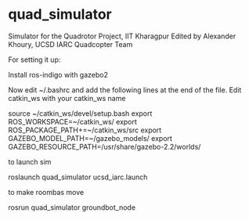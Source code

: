 # quad_simulator
Simulator for the Quadrotor Project, IIT Kharagpur
Edited by Alexander Khoury, UCSD IARC Quadcopter Team

For setting it up:

Install ros-indigo with gazebo2

Now edit ~/.bashrc and add the following lines at the end of the file. Edit catkin_ws with your catkin_ws name

source ~/catkin_ws/devel/setup.bash
export ROS_WORKSPACE=~/catkin_ws/
export ROS_PACKAGE_PATH+=~/catkin_ws/src
export GAZEBO_MODEL_PATH=~/gazebo_models/
export GAZEBO_RESOURCE_PATH=/usr/share/gazebo-2.2/worlds/

to launch sim

roslaunch quad_simulator ucsd_iarc.launch

to make roombas move

rosrun quad_simulator groundbot_node